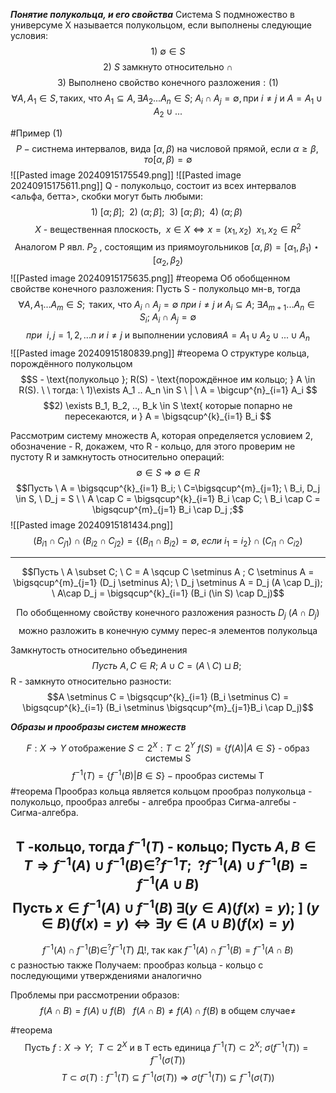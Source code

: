 ***Понятие полукольца, и его свойства***
Система S подмножество в универсуме X называется полукольцом, если выполнены следующие условия:
$$1) \ \emptyset \in S $$
$$ 2) \ S\text{ замкнуто относительно }\cap$$
$$ 3) \ \text{Выполнено свойство конечного разложения}: (1)$$
$$\forall A, A_1 \in S, \text{таких, что } A_1 \subseteq A, \exists A_2...A_n \in S; \  A_i \cap A_j = \emptyset, \text{при } i \neq j \text{ и } A = A_1 \cup A_2 \cup ... $$

#Пример (1) $$P - \text{систнема интервалов, вида } [\alpha, \beta) \  \text{на числовой прямой, если } \alpha \geq \beta , то  [\alpha, \beta) = \emptyset  $$
![[Pasted image 20240915175549.png]]
![[Pasted image 20240915175611.png]]
Q - полукольцо, состоит из всех интервалов <альфа, бетта>, скобки могут быть любыми:
$$1) \ [\alpha; \beta]; \ \ 2) \ (\alpha; \beta]; \  \ 3) \ [\alpha; \beta); \ \ 4) \ (\alpha; \beta) \ $$
$$X\text{ - вещественная плоскость,} \ \ x \in X \Leftrightarrow x =(x_1, x_2) \ \  x_1, x_2 \in R^2 $$
$$\text{Аналогом P явл. } P_2\text{ , состоящим из приямоугольников } [\alpha, \beta ) = [\alpha_1, \beta_1) \star [\alpha_2, \beta_2) $$
![[Pasted image 20240915175635.png]]
#теорема Об обобщенном свойстве конечного разложения:
Пусть S - полукольцо мн-в, тогда 
$$\forall A, A_1 ... A_m \in S; \text{ таких, что } A_i \cap A_j = \emptyset \  при \  i \neq j \ и \ A_i \subseteq A ;\ \exists A_{m+1} ... A_n \in S_i; \  A_i \cap A_j = \emptyset $$
$$при  \ \ i, j = 1, 2, ... n \ и \  i \neq j \text{ и выполнении условия} A = A_1 \cup A_2 \cup ... \cup A_n$$
![[Pasted image 20240915180839.png]]
#теорема О структуре кольца, порождённого полукольцом
$$S - \text{полукольцо }; R(S) - \text{порождённое им кольцо; } A \in R(S). \  \ тогда: \ 1)\exists A_1 .. A_n \in S \ | \ A = \bigcup^{n}_{i=1} A_i $$
$$2) \exists B_1, B_2, .., B_k \in S \text{ которые попарно не пересекаются, и } A = \bigsqcup^{k}_{i=1} B_i $$

Рассмотрим систему множеств А, которая определяется условием 2, обозначение - R, докажем, что R - кольцо, для этого проверим не пустоту R и замкнутость относительно операций:
$$\emptyset \in S \ \Rightarrow \ \emptyset \in R$$
$$Пусть \ A = \bigsqcup^{k}_{i=1} B_i; \ C=\bigsqcup^{m}_{j=1}; \ B_i, D_j \in S, \ D_j = S \ \ A \cap C = \bigsqcup^{k}_{i=1} B_i \cap C; \ B_i \cap C = \bigsqcup^{m}_{j=1} B_i \cap D_j ;$$
![[Pasted image 20240915181434.png]]
$$(B_{i1} \cap C_{j1}) \cap (B_{i2} \cap C_{j2}) = \{ (B_{i1} \cap B_{i2})=\emptyset, \ если \ i_1= i_2 \} \cap (C_{i1} \cap C_{i2})$$

----------------------------------------------------------------------
$$Пусть \ A \subset C; \ C = A \sqcup C \setminus A ; C \setminus A = \bigsqcup^{m}_{j=1} (D_j \setminus A); \ D_j \setminus A = D_j (A \cap D_j); \ A\cap D_j = \bigsqcup^{k}_{i=1} (B_i (\in S) \cap D_j)$$

$$\text{По обобщенному свойству конечного разложения разность } D_j \ (А \cap   D_j)$$$$\text{ можно разложить в конечную сумму перес-я элементов полукольца}$$

Замкнутость относительно объединения 
$$Пусть \ A, C \in R; \ A \cup C = (A \setminus C) \sqcup B; \   $$
R - замкнуто относительно разности:
$$A \setminus C = \bigsqcup^{k}_{i=1} (B_i \setminus C) = \bigsqcup^{k}_{i=1} (B_i \setminus \bigsqcup^{m}_{j=1}B_i \cap D_j)$$

*****Образы и прообразы систем множеств*****

$$F : X \rightarrow Y \text{ отображение } S \subset 2^X: T \subset 2^Y \ f(S) = \{ f(A) | A \in S \}  \text{ - образ системы S}$$
$$f^{-1} (T) = \{ f^{-1}(B)| B \in S \} - \text{прообраз системы T}$$
#теорема Прообраз кольца является кольцом
прообраз полукольца - полукольцо,
прообраз алгебы - алгебра
прообраз Сигма-алгебы - Сигма-алгебра.

$$\text{T -кольцо, тогда } f^{-1}(T) \text{ - кольцо; Пусть } A, B \in T \Rightarrow f^{-1}(A) \cup f^{-1}(B) \in^{?} f^{-1} T; \ \ ? f^{-1} (A) \cup f^{-1}(B) = f^{-1}(A \cup B) $$
$$\text{Пусть }x \in f^{-1} (A) \cup f^{-1} (B) \ \exists (y \in A)(f(x) = y); \ ] \ (y \in B) (f(x) = y)  \iff \exists y \in (A \cup B)(f(x) = y)$$
--------------------------------------------------------------------------
$$f^{-1}(A) \cap f^{-1}(B) \in^{?} f^{-1} (T) \text{ Д!, так как } f^{-1}(A) \cap f^{-1}(B) = f^{-1} (A \cap B) $$
с разностью также
Получаем: прообраз кольца - кольцо
с последующими утверждениями аналогично

Проблемы при рассмотрении образов:
 $$f(A \cap B) = f(A) \cup f(B)  \ \ \ f(A \cap B) \neq f(A) \cap f(B) \text{ в общем случае} \neq$$
 
#теорема $$ \text{Пусть } f: X \rightarrow Y;  \ \ T \subset 2^X \text{ и в T eсть единица } f^{-1} (T) \subset 2^X; \ \sigma(f^{-1} (T)) = f^{-1}(\sigma(T))$$
$$T \subset \sigma(T) : f^{-1} (T) \subseteq f^{-1} (\sigma (T)) \Rightarrow \sigma (f^{-1} (T)) \subseteq f^{-1} (\sigma (T))$$
